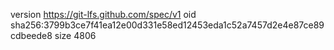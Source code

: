 version https://git-lfs.github.com/spec/v1
oid sha256:3799b3ce7f41ea12e00d331e58ed12453eda1c52a7457d2e4e87ce89cdbeede8
size 4806

